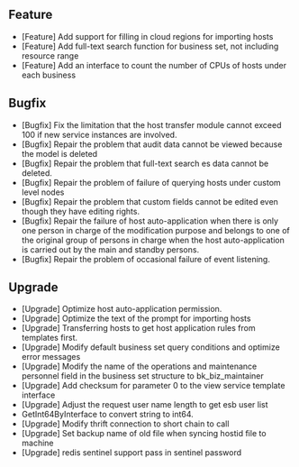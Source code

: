 ## Feature

- [Feature] Add support for filling in cloud regions for importing hosts 
- [Feature] Add full-text search function for business set, not including resource range
- [Feature] Add an interface to count the number of CPUs of hosts under each business

## Bugfix

- [Bugfix] Fix the limitation that the host transfer module cannot exceed 100 if new service instances are involved.
- [Bugfix] Repair the problem that audit data cannot be viewed because the model is deleted
- [Bugfix] Repair the problem that full-text search es data cannot be deleted.
- [Bugfix] Repair the problem of failure of querying hosts under custom level nodes
- [Bugfix] Repair the problem that custom fields cannot be edited even though they have editing rights.
- [Bugfix] Repair the failure of host auto-application when there is only one person in charge of the modification purpose and belongs to one of the original group of persons in charge when the host auto-application is carried out by the main and standby persons.
- [Bugfix] Repair the problem of occasional failure of event listening.

## Upgrade

- [Upgrade] Optimize host auto-application permission.
- [Upgrade] Optimize the text of the prompt for importing hosts
- [Upgrade] Transferring hosts to get host application rules from templates first.
- [Upgrade] Modify default business set query conditions and optimize error messages
- [Upgrade] Modify the name of the operations and maintenance personnel field in the business set structure to bk_biz_maintainer
- [Upgrade] Add checksum for parameter 0 to the view service template interface
- [Upgrade] Adjust the request user name length to get esb user list
- GetInt64ByInterface to convert string to int64. 
- [Upgrade] Modify thrift connection to short chain to call
- [Upgrade] Set backup name of old file when syncing hostid file to machine
- [Upgrade] redis sentinel support pass in sentinel password